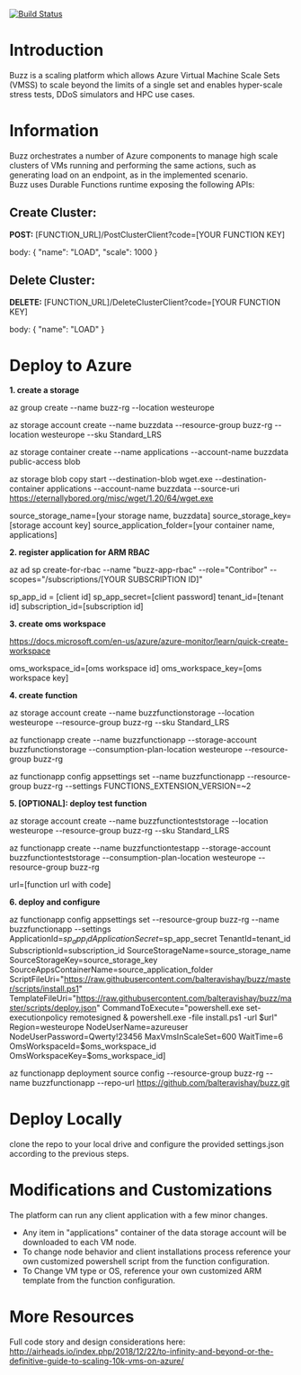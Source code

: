 [![Build Status](https://abalterteam.visualstudio.com/LoadGenerator/_apis/build/status/LoadGenerator-ASP.NET-CI%20(1)?branchName=master)](https://abalterteam.visualstudio.com/LoadGenerator/_build/latest?definitionId=50?branchName=master)

# Introduction

Buzz is a scaling platform which allows Azure Virtual Machine Scale Sets (VMSS) to scale beyond the limits of a single set and enables hyper-scale stress tests, DDoS simulators and HPC use cases.

# Information

Buzz orchestrates a number of Azure components to manage high scale clusters of VMs running and performing the same actions, such as generating load on an endpoint, as in the implemented scenario.  
Buzz uses Durable Functions runtime exposing the following APIs:

## Create Cluster: 

**POST:** [FUNCTION_URL]/PostClusterClient?code=[YOUR FUNCTION KEY]

body:
{
    "name": "LOAD",
    "scale": 1000
}

## Delete Cluster: 

**DELETE:** [FUNCTION_URL]/DeleteClusterClient?code=[YOUR FUNCTION KEY]

body:
{
    "name": "LOAD"
}

# Deploy to Azure

**1. create a storage**

az group create --name buzz-rg --location westeurope

az storage account create --name buzzdata --resource-group buzz-rg --location westeurope --sku Standard_LRS

az storage container create --name applications --account-name buzzdata public-access blob

az storage blob copy start --destination-blob wget.exe --destination-container applications --account-name buzzdata --source-uri https://eternallybored.org/misc/wget/1.20/64/wget.exe

source_storage_name=[your storage name, buzzdata]
source_storage_key=[storage account key]
source_application_folder=[your container name, applications]

**2. register application for ARM RBAC**

az ad sp create-for-rbac --name "buzz-app-rbac" --role="Contribor" --scopes="/subscriptions/[YOUR SUBSCRIPTION ID]"

sp_app_id = [client id]
sp_app_secret=[client password]
tenant_id=[tenant id]
subscription_id=[subscription id]

**3. create oms workspace**

https://docs.microsoft.com/en-us/azure/azure-monitor/learn/quick-create-workspace

oms_workspace_id=[oms workspace id]
oms_workspace_key=[oms workspace key]

**4. create function**

az storage account create --name buzzfunctionstorage --location westeurope --resource-group buzz-rg --sku Standard_LRS

az functionapp create --name buzzfunctionapp --storage-account buzzfunctionstorage --consumption-plan-location westeurope --resource-group buzz-rg 

az functionapp config appsettings set --name buzzfunctionapp  --resource-group buzz-rg --settings FUNCTIONS_EXTENSION_VERSION=~2

**5. [OPTIONAL]: deploy test function**

az storage account create --name buzzfunctionteststorage --location westeurope --resource-group buzz-rg --sku Standard_LRS

az functionapp create --name buzzfunctiontestapp --storage-account buzzfunctionteststorage --consumption-plan-location westeurope --resource-group buzz-rg 

url=[function url with code]

**6. deploy and configure**

az functionapp config appsettings set --resource-group buzz-rg --name buzzfunctionapp --settings ApplicationId=$sp_app_id ApplicationSecret=$sp_app_secret TenantId=tenant_id SubscriptionId=subscription_id SourceStorageName=source_storage_name SourceStorageKey=source_storage_key SourceAppsContainerName=source_application_folder ScriptFileUri="https://raw.githubusercontent.com/balteravishay/buzz/master/scripts/install.ps1" TemplateFileUri="https://raw.githubusercontent.com/balteravishay/buzz/master/scripts/deploy.json" CommandToExecute="powershell.exe set-executionpolicy remotesigned & powershell.exe -file install.ps1 -url $url" Region=westeurope NodeUserName=azureuser NodeUserPassword=Qwerty!23456 MaxVmsInScaleSet=600 WaitTime=6 OmsWorkspaceId=$oms_workspace_id OmsWorkspaceKey=$oms_workspace_id]

az functionapp deployment source config --resource-group buzz-rg --name buzzfunctionapp --repo-url https://github.com/balteravishay/buzz.git

# Deploy Locally

clone the repo to your local drive and configure the provided settings.json according to the previous steps.

# Modifications and Customizations

The platform can run any client application with a few minor changes.

* Any item in "applications" container of the data storage account will be downloaded to each VM node.
* To change node behavior and client installations process reference your own customized powershell script from the function configuration.
* To Change VM type or OS, reference your own customized ARM template from the function configuration.

# More Resources

Full code story and design considerations here: http://airheads.io/index.php/2018/12/22/to-infinity-and-beyond-or-the-definitive-guide-to-scaling-10k-vms-on-azure/
